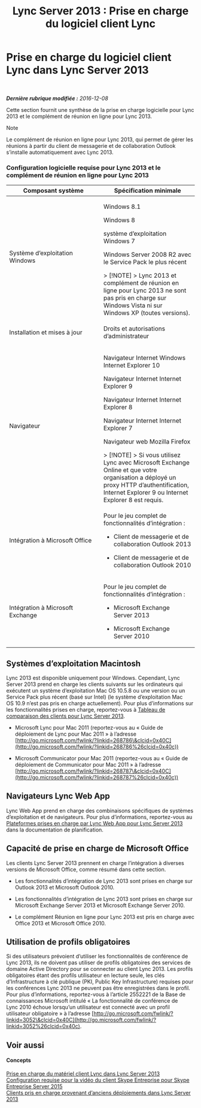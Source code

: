 ﻿---
title: 'Lync Server 2013 : Prise en charge du logiciel client Lync'
TOCTitle: Prise en charge du logiciel client Lync
ms:assetid: a6851e38-ba9a-4f19-9aa7-d8accf4d62b3
ms:mtpsurl: https://technet.microsoft.com/fr-fr/library/Gg412781(v=OCS.15)
ms:contentKeyID: 49298425
ms.date: 12/10/2016
mtps_version: v=OCS.15
ms.translationtype: HT
---

# Prise en charge du logiciel client Lync dans Lync Server 2013

 

_**Dernière rubrique modifiée :** 2016-12-08_

Cette section fournit une synthèse de la prise en charge logicielle pour Lync 2013 et le complément de réunion en ligne pour Lync 2013.

> [!NOTE]  
> Le complément de réunion en ligne pour Lync 2013, qui permet de gérer les réunions à partir du client de messagerie et de collaboration Outlook s’installe automatiquement avec Lync 2013.

### Configuration logicielle requise pour Lync 2013 et le complément de réunion en ligne pour Lync 2013

<table>
<colgroup>
<col style="width: 50%" />
<col style="width: 50%" />
</colgroup>
<thead>
<tr class="header">
<th>Composant système</th>
<th>Spécification minimale</th>
</tr>
</thead>
<tbody>
<tr class="odd">
<td><p>Système d’exploitation Windows</p></td>
<td><p>Windows 8.1</p>
<p>Windows 8</p>
<p>système d’exploitation Windows 7</p>
<p>Windows Server 2008 R2 avec le Service Pack le plus récent</p>
<div class="alert">
> [!NOTE]  
> Lync 2013 et complément de réunion en ligne pour Lync 2013 ne sont pas pris en charge sur Windows Vista ni sur Windows XP (toutes versions).
</div></td>
</tr>
<tr class="even">
<td><p>Installation et mises à jour</p></td>
<td><p>Droits et autorisations d’administrateur</p></td>
</tr>
<tr class="odd">
<td><p>Navigateur</p></td>
<td><p>Navigateur Internet Windows Internet Explorer 10</p>
<p>Navigateur Internet Internet Explorer 9</p>
<p>Navigateur Internet Internet Explorer 8</p>
<p>Navigateur Internet Internet Explorer 7</p>
<p>Navigateur web Mozilla Firefox</p>
<div class="alert">
> [!NOTE]  
> Si vous utilisez Lync avec Microsoft Exchange Online et que votre organisation a déployé un proxy HTTP d’authentification, Internet Explorer 9 ou Internet Explorer 8 est requis.
</div></td>
</tr>
<tr class="even">
<td><p>Intégration à Microsoft Office</p></td>
<td><p>Pour le jeu complet de fonctionnalités d’intégration :</p><ul><li><p>Client de messagerie et de collaboration Outlook 2013</p></li><li><p>Client de messagerie et de collaboration Outlook 2010</p></li></ul></td>
</tr>
<tr class="odd">
<td><p>Intégration à Microsoft Exchange</p></td>
<td><p>Pour le jeu complet de fonctionnalités d’intégration :</p><ul><li><p>Microsoft Exchange Server 2013</p></li><li><p>Microsoft Exchange Server 2010</p></li></ul></td>
</tr>
</tbody>
</table>


## Systèmes d’exploitation Macintosh

Lync 2013 est disponible uniquement pour Windows. Cependant, Lync Server 2013 prend en charge les clients suivants sur les ordinateurs qui exécutent un système d’exploitation Mac OS 10.5.8 ou une version ou un Service Pack plus récent (basé sur Intel) (le système d’exploitation Mac OS 10.9 n’est pas pris en charge actuellement). Pour plus d’informations sur les fonctionnalités prises en charge, reportez-vous à [Tableau de comparaison des clients pour Lync Server 2013](lync-server-2013-desktop-client-comparison-tables.md).

  - Microsoft Lync pour Mac 2011 (reportez-vous au « Guide de déploiement de Lync pour Mac 2011 » à l’adresse [http://go.microsoft.com/fwlink/?linkid=268786\&clcid=0x40C](http://go.microsoft.com/fwlink/?linkid=268786%26clcid=0x40c))

  - Microsoft Communicator pour Mac 2011 (reportez-vous au « Guide de déploiement de Communicator pour Mac 2011 » à l’adresse [http://go.microsoft.com/fwlink/?linkid=268787\&clcid=0x40C](http://go.microsoft.com/fwlink/?linkid=268787%26clcid=0x40c))

## Navigateurs Lync Web App

Lync Web App prend en charge des combinaisons spécifiques de systèmes d’exploitation et de navigateurs. Pour plus d’informations, reportez-vous au [Plateformes prises en charge par Lync Web App pour Lync Server 2013](lync-server-2013-lync-web-app-supported-platforms.md) dans la documentation de planification.

## Capacité de prise en charge de Microsoft Office

Les clients Lync Server 2013 prennent en charge l’intégration à diverses versions de Microsoft Office, comme résumé dans cette section.

  - Les fonctionnalités d’intégration de Lync 2013 sont prises en charge sur Outlook 2013 et Microsoft Outlook 2010.

  - Les fonctionnalités d’intégration de Lync 2013 sont prises en charge sur Microsoft Exchange Server 2013 et Microsoft Exchange Server 2010.

  - Le complément Réunion en ligne pour Lync 2013 est pris en charge avec Office 2013 et Microsoft Office 2010.

## Utilisation de profils obligatoires

Si des utilisateurs prévoient d’utiliser les fonctionnalités de conférence de Lync 2013, ils ne doivent pas utiliser de profils obligatoires des services de domaine Active Directory pour se connecter au client Lync 2013. Les profils obligatoires étant des profils utilisateur en lecture seule, les clés d’Infrastructure à clé publique (PKI, Public Key Infrastructure) requises pour les conférences Lync 2013 ne peuvent pas être enregistrées dans le profil. Pour plus d’informations, reportez-vous à l’article 2552221 de la Base de connaissances Microsoft intitulé « La fonctionnalité de conférence de Lync 2010 échoue lorsqu’un utilisateur est connecté avec un profil utilisateur obligatoire » à l’adresse [http://go.microsoft.com/fwlink/?linkid=3052\&clcid=0x40C](http://go.microsoft.com/fwlink/?linkid=3052%26clcid=0x40c).

## Voir aussi

#### Concepts

[Prise en charge du matériel client Lync dans Lync Server 2013](lync-server-2013-lync-client-hardware-support.md)  
[Configuration requise pour la vidéo du client Skype Entreprise pour Skype Entreprise Server 2015](lync-server-2013-lync-client-video-requirements.md)  
[Clients pris en charge provenant d’anciens déploiements dans Lync Server 2013](lync-server-2013-supported-clients-from-previous-deployments.md)

